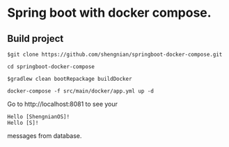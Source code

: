 # Spring boot with docker compose.

## Build project

`$git clone https://github.com/shengnian/springboot-docker-compose.git`

`cd springboot-docker-compose`

`$gradlew clean bootRepackage buildDocker`

`docker-compose -f src/main/docker/app.yml up -d`

Go to http://localhost:8081 to see your 
```
Hello [ShengnianOS]!
Hello [S]!
```
messages from database.

